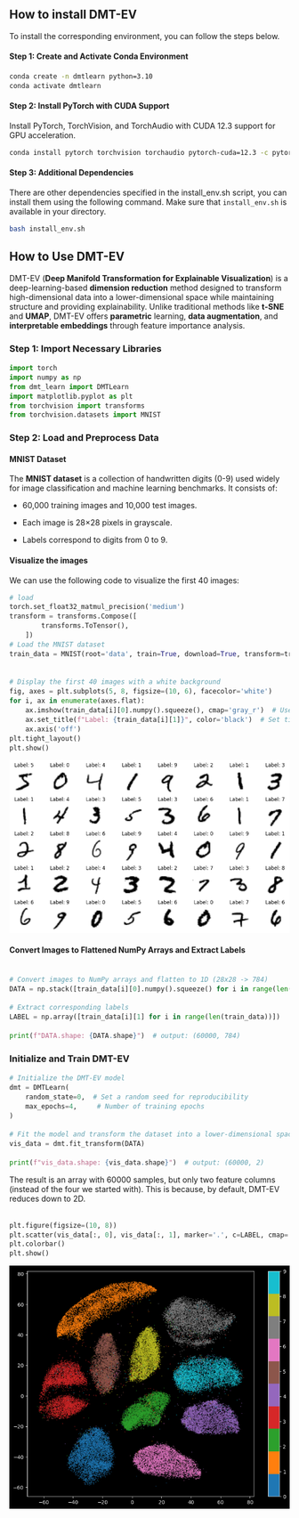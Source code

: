 
## How to install DMT-EV

To install the corresponding environment, you can follow the steps below.


#### Step 1: Create and Activate Conda Environment

```bash
conda create -n dmtlearn python=3.10  
conda activate dmtlearn

```

#### Step 2: Install PyTorch with CUDA Support
Install PyTorch, TorchVision, and TorchAudio with CUDA 12.3 support for GPU acceleration.

```bash
conda install pytorch torchvision torchaudio pytorch-cuda=12.3 -c pytorch -c nvidia
```

#### Step 3: Additional Dependencies
There are other dependencies specified in the install_env.sh script, you can install them using the following command. Make sure that `install_env.sh` is available in your directory.
```bash
bash install_env.sh
```

## How to Use DMT-EV
DMT-EV (**Deep Manifold Transformation for Explainable Visualization**) is a deep-learning-based **dimension reduction** method designed to transform high-dimensional data into a lower-dimensional space while maintaining structure and providing explainability. Unlike traditional methods like **t-SNE** and **UMAP**, DMT-EV offers **parametric** learning, **data augmentation**, and **interpretable embeddings** through feature importance analysis.

### Step 1: Import Necessary Libraries
```python
import torch
import numpy as np
from dmt_learn import DMTLearn
import matplotlib.pyplot as plt
from torchvision import transforms
from torchvision.datasets import MNIST
```


### Step 2: Load and Preprocess Data
#### MNIST Dataset
The **MNIST dataset** is a collection of handwritten digits (0-9) used widely for image classification and machine learning benchmarks. It consists of:

* 60,000 training images and 10,000 test images.

* Each image is 28×28 pixels in grayscale.

* Labels correspond to digits from 0 to 9.

#### Visualize the images
We can use the following code to visualize the first 40 images:

```python
# load
torch.set_float32_matmul_precision('medium')
transform = transforms.Compose([
        transforms.ToTensor(),
    ])
# Load the MNIST dataset
train_data = MNIST(root='data', train=True, download=True, transform=transform)


# Display the first 40 images with a white background
fig, axes = plt.subplots(5, 8, figsize=(10, 6), facecolor='white')
for i, ax in enumerate(axes.flat):
    ax.imshow(train_data[i][0].numpy().squeeze(), cmap='gray_r')  # Use 'gray_r' to invert colors
    ax.set_title(f"Label: {train_data[i][1]}", color='black')  # Set title color to black for visibility
    ax.axis('off')
plt.tight_layout()
plt.show()
```

<img src="img/dems.jpg" alt="image-20230727171351699" style="zoom:67%;" />


#### Convert Images to Flattened NumPy Arrays and Extract Labels

```python

# Convert images to NumPy arrays and flatten to 1D (28x28 -> 784)
DATA = np.stack([train_data[i][0].numpy().squeeze() for i in range(len(train_data))]).reshape((-1, 784))

# Extract corresponding labels
LABEL = np.array([train_data[i][1] for i in range(len(train_data))])

print(f"DATA.shape: {DATA.shape}")  # output: (60000, 784)
```

### Initialize and Train DMT-EV

```python
# Initialize the DMT-EV model
dmt = DMTLearn(
    random_state=0,  # Set a random seed for reproducibility
    max_epochs=4,     # Number of training epochs
)

# Fit the model and transform the dataset into a lower-dimensional space
vis_data = dmt.fit_transform(DATA)

print(f"vis_data.shape: {vis_data.shape}")  # output: (60000, 2)
```
The result is an array with 60000 samples, but only two feature columns (instead of the four we started with). This is because, by default, DMT-EV reduces down to 2D. 

```python

plt.figure(figsize=(10, 8))  
plt.scatter(vis_data[:, 0], vis_data[:, 1], marker='.', c=LABEL, cmap='tab10', s=0.5)
plt.colorbar()
plt.show()
```
<img src="img/vis_data.jpg" alt="image-20230727171351699" style="zoom:67%;" />